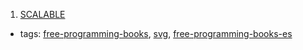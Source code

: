 1. [SCALABLE](https://leanpub.com/scalable/)
  * tags: [free-programming-books](tags/free-programming-books.md), [svg](tags/svg.md), [free-programming-books-es](tags/free-programming-books-es.md)
